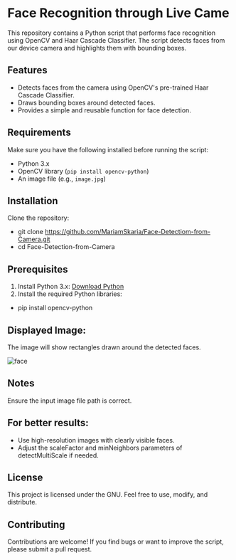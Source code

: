 # Face Recognition through Live Came

This repository contains a Python script that performs face recognition using OpenCV and Haar Cascade Classifier. The script detects faces from our device camera and highlights them with bounding boxes.

## Features
- Detects faces from the camera using OpenCV's pre-trained Haar Cascade Classifier.
- Draws bounding boxes around detected faces.
- Provides a simple and reusable function for face detection.

## Requirements
Make sure you have the following installed before running the script:
- Python 3.x
- OpenCV library (`pip install opencv-python`)
- An image file (e.g., `image.jpg`)

## Installation
Clone the repository:
- git clone https://github.com/MariamSkaria/Face-Detectiom-from-Camera.git
- cd Face-Detection-from-Camera

## Prerequisites
1. Install Python 3.x: [Download Python](https://www.python.org/downloads/)
2. Install the required Python libraries:
- pip install opencv-python


## Displayed Image:
The image will show rectangles drawn around the detected faces.

![face](images/face.jpg)

## Notes
Ensure the input image file path is correct.

## For better results:
- Use high-resolution images with clearly visible faces.
- Adjust the scaleFactor and minNeighbors parameters of detectMultiScale if needed.

## License
This project is licensed under the GNU. Feel free to use, modify, and distribute.

## Contributing
Contributions are welcome! If you find bugs or want to improve the script, please submit a pull request.

